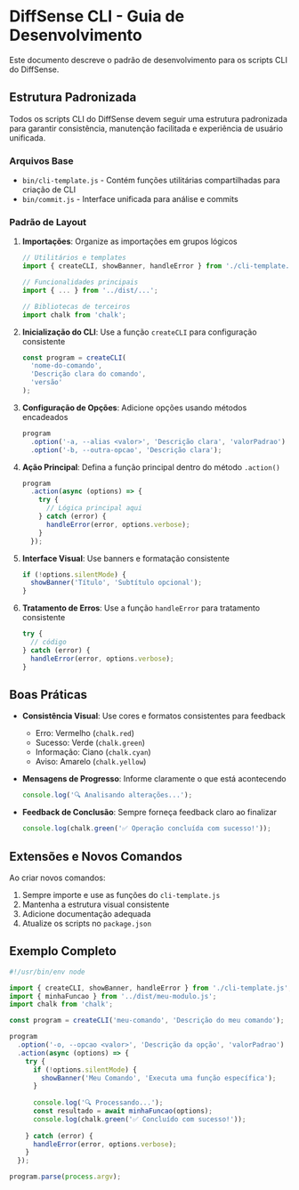 # DiffSense CLI - Guia de Desenvolvimento

Este documento descreve o padrão de desenvolvimento para os scripts CLI do DiffSense.

## Estrutura Padronizada

Todos os scripts CLI do DiffSense devem seguir uma estrutura padronizada para garantir consistência, manutenção facilitada e experiência de usuário unificada.

### Arquivos Base

- `bin/cli-template.js` - Contém funções utilitárias compartilhadas para criação de CLI
- `bin/commit.js` - Interface unificada para análise e commits

### Padrão de Layout

1. **Importações**: Organize as importações em grupos lógicos
   ```js
   // Utilitários e templates
   import { createCLI, showBanner, handleError } from './cli-template.js';
   
   // Funcionalidades principais
   import { ... } from '../dist/...';
   
   // Bibliotecas de terceiros
   import chalk from 'chalk';
   ```

2. **Inicialização do CLI**: Use a função `createCLI` para configuração consistente
   ```js
   const program = createCLI(
     'nome-do-comando',
     'Descrição clara do comando',
     'versão'
   );
   ```

3. **Configuração de Opções**: Adicione opções usando métodos encadeados
   ```js
   program
     .option('-a, --alias <valor>', 'Descrição clara', 'valorPadrao')
     .option('-b, --outra-opcao', 'Descrição clara');
   ```

4. **Ação Principal**: Defina a função principal dentro do método `.action()`
   ```js
   program
     .action(async (options) => {
       try {
         // Lógica principal aqui
       } catch (error) {
         handleError(error, options.verbose);
       }
     });
   ```

5. **Interface Visual**: Use banners e formatação consistente
   ```js
   if (!options.silentMode) {
     showBanner('Título', 'Subtítulo opcional');
   }
   ```

6. **Tratamento de Erros**: Use a função `handleError` para tratamento consistente
   ```js
   try {
     // código
   } catch (error) {
     handleError(error, options.verbose);
   }
   ```

## Boas Práticas

- **Consistência Visual**: Use cores e formatos consistentes para feedback
  - Erro: Vermelho (`chalk.red`)
  - Sucesso: Verde (`chalk.green`)
  - Informação: Ciano (`chalk.cyan`)
  - Aviso: Amarelo (`chalk.yellow`)

- **Mensagens de Progresso**: Informe claramente o que está acontecendo
  ```js
  console.log('🔍 Analisando alterações...');
  ```

- **Feedback de Conclusão**: Sempre forneça feedback claro ao finalizar
  ```js
  console.log(chalk.green('✅ Operação concluída com sucesso!'));
  ```

## Extensões e Novos Comandos

Ao criar novos comandos:

1. Sempre importe e use as funções do `cli-template.js`
2. Mantenha a estrutura visual consistente
3. Adicione documentação adequada
4. Atualize os scripts no `package.json`

## Exemplo Completo

```js
#!/usr/bin/env node

import { createCLI, showBanner, handleError } from './cli-template.js';
import { minhaFuncao } from '../dist/meu-modulo.js';
import chalk from 'chalk';

const program = createCLI('meu-comando', 'Descrição do meu comando');

program
  .option('-o, --opcao <valor>', 'Descrição da opção', 'valorPadrao')
  .action(async (options) => {
    try {
      if (!options.silentMode) {
        showBanner('Meu Comando', 'Executa uma função específica');
      }
      
      console.log('🔍 Processando...');
      const resultado = await minhaFuncao(options);
      console.log(chalk.green('✅ Concluído com sucesso!'));
      
    } catch (error) {
      handleError(error, options.verbose);
    }
  });

program.parse(process.argv);
```

